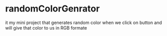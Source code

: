 # randomColorGenrator
it my mini project that generates random color when we click on button and will give that color to us in RGB formate
